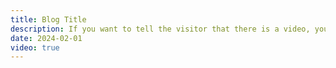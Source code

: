 ```yaml
---
title: Blog Title
description: If you want to tell the visitor that there is a video, you can set the video field to true.
date: 2024-02-01
video: true
---
```

